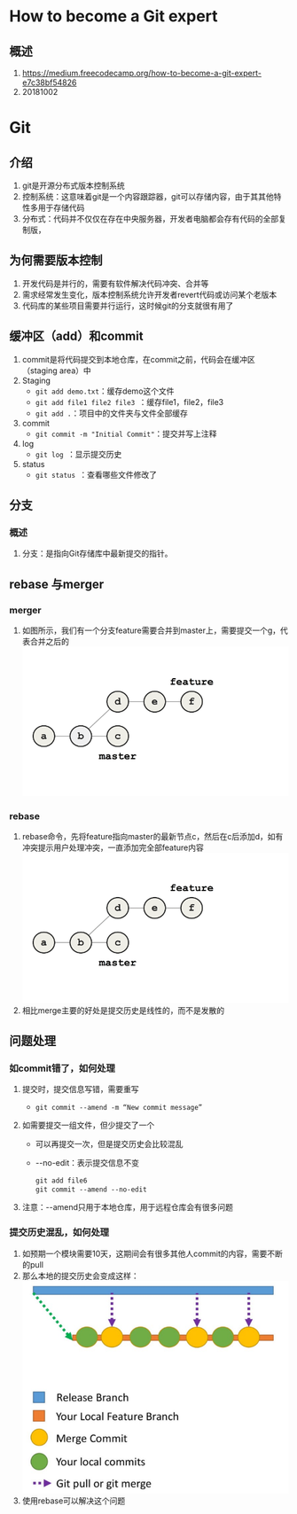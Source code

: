 # How to become a Git expert

## 概述

1. https://medium.freecodecamp.org/how-to-become-a-git-expert-e7c38bf54826
2. 20181002





# Git

## 介绍

1. git是开源分布式版本控制系统 
2. 控制系统：这意味着git是一个内容跟踪器，git可以存储内容，由于其其他特性多用于存储代码
3. 分布式：代码并不仅仅在存在中央服务器，开发者电脑都会存有代码的全部复制版，

## 为何需要版本控制

1. 开发代码是并行的，需要有软件解决代码冲突、合并等
2. 需求经常发生变化，版本控制系统允许开发者revert代码或访问某个老版本
3. 代码库的某些项目需要并行运行，这时候git的分支就很有用了



## 缓冲区（add）和commit

1. commit是将代码提交到本地仓库，在commit之前，代码会在缓冲区（staging area）中
2. Staging
   - `git add demo.txt`：缓存demo这个文件
   - `git add file1 file2 file3 `：缓存file1，file2，file3
   - `git add .`：项目中的文件夹与文件全部缓存
3. commit
   - `git commit -m "Initial Commit"`：提交并写上注释
4. log
   - `git log `：显示提交历史
5. status
   - `git status `：查看哪些文件修改了

## 分支

### 概述

1. 分支：是指向Git存储库中最新提交的指针。 

## rebase 与merger

### merger

1. 如图所示，我们有一个分支feature需要合并到master上，需要提交一个g，代表合并之后的![0_fQxnxhrYC6Exwn8d](git.assets/0_fQxnxhrYC6Exwn8d.gif)

### rebase

1. rebase命令，先将feature指向master的最新节点c，然后在c后添加d，如有冲突提示用户处理冲突，一直添加完全部feature内容![2](git.assets/2.gif)
2. 相比merge主要的好处是提交历史是线性的，而不是发散的

## 问题处理

### 如commit错了，如何处理

1. 提交时，提交信息写错，需要重写

   - `git commit --amend -m “New commit message”`

2. 如需要提交一组文件，但少提交了一个

   - 可以再提交一次，但是提交历史会比较混乱

   - --no-edit：表示提交信息不变

     ```
     git add file6 
     git commit --amend --no-edit
     ```

3. 注意：--amend只用于本地仓库，用于远程仓库会有很多问题

### 提交历史混乱，如何处理

1. 如预期一个模块需要10天，这期间会有很多其他人commit的内容，需要不断的pull
2. 那么本地的提交历史会变成这样：![1544929598574](git.assets/1544929598574.png)
3. 使用rebase可以解决这个问题



## 



